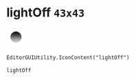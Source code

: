 # lightOff `43x43`
<img src="/img/lightOff.png" width=43 height=43>

``` CSharp
EditorGUIUtility.IconContent("lightOff")
```
```
lightOff
```

